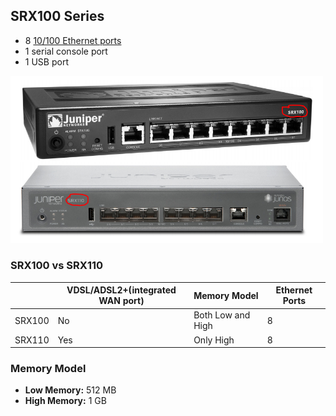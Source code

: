## SRX100 Series
- 8 [10/100 Ethernet ports](/Networking/OSI-Layers/Layer-1/Media_Types/Guided/Twisted_Pair/Types_of_Twisted_Pair)
- 1 serial console port 
- 1 USB port

<img src=srx100_srx110.png width=500 />

### SRX100 vs SRX110

||VDSL/ADSL2+(integrated WAN port)|Memory Model|Ethernet Ports
|---|---|---|---|
|SRX100|No|Both Low and High|8|
|SRX110|Yes|Only High|8|

### Memory Model
- **Low Memory:** 512 MB
- **High Memory:** 1 GB
